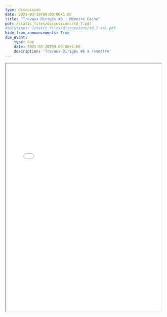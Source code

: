 ```yaml
---
type: discussion
date: 2021-03-18T09:00:00+1:00
title: "Travaux Dirigés #8 - Mémoire Cache"
pdf: /static_files/discussions/td_7.pdf
#solutions: /static_files/discussions/td_7-sol.pdf
hide_from_announcements: True
due_event:
    type: due
    date: 2021-03-20T09:00:00+1:00
    description: 'Travaux Dirigés #8 à remettre'
---
```

<iframe src="{{ page.pdf | prepend: site.baseurl | prepend : site.url}}" width="100%" height="800em"></iframe>

